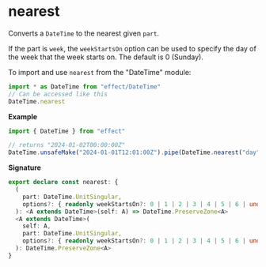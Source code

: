 # nearest

Converts a `DateTime` to the nearest given `part`.

If the part is `week`, the `weekStartsOn` option can be used to specify the
day of the week that the week starts on. The default is 0 (Sunday).

To import and use `nearest` from the "DateTime" module:

```ts
import * as DateTime from "effect/DateTime"
// Can be accessed like this
DateTime.nearest
```

**Example**

```ts
import { DateTime } from "effect"

// returns "2024-01-02T00:00:00Z"
DateTime.unsafeMake("2024-01-01T12:01:00Z").pipe(DateTime.nearest("day"), DateTime.formatIso)
```

**Signature**

```ts
export declare const nearest: {
  (
    part: DateTime.UnitSingular,
    options?: { readonly weekStartsOn?: 0 | 1 | 2 | 3 | 4 | 5 | 6 | undefined }
  ): <A extends DateTime>(self: A) => DateTime.PreserveZone<A>
  <A extends DateTime>(
    self: A,
    part: DateTime.UnitSingular,
    options?: { readonly weekStartsOn?: 0 | 1 | 2 | 3 | 4 | 5 | 6 | undefined }
  ): DateTime.PreserveZone<A>
}
```
